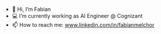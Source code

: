 - 👋 Hi, I’m Fabian
- 💻 I’m currently working as AI Engineer @ Cognizant
- 📫 How to reach me: www.linkedin.com/in/fabianmelchor
